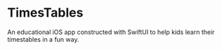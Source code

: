 # TimesTables

An educational iOS app constructed with SwiftUI to help kids learn their timestables in a fun way.
